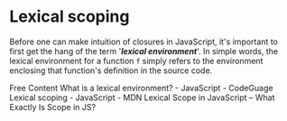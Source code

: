 # Lexical scoping

Before one can make intuition of closures in JavaScript, it's important to first get the hang of the term '**_lexical environment_**'. In simple words, the lexical environment for a function `f` simply refers to the environment enclosing that function's definition in the source code.

<ResourceGroupTitle>Free Content</ResourceGroupTitle>
<BadgeLink colorScheme='yellow' badgeText='Read' href='https://www.codeguage.com/courses/js/functions-closures#What_is_a_lexical_environment'>What is a lexical environment? - JavaScript - CodeGuage</BadgeLink>
<BadgeLink colorScheme='yellow' badgeText='Read' href='https://developer.mozilla.org/en-US/docs/Web/JavaScript/Closures#lexical_scoping'>Lexical scoping - JavaScript - MDN</BadgeLink>
<BadgeLink colorScheme='yellow' badgeText='Read' href='https://www.freecodecamp.org/news/javascript-lexical-scope-tutorial/'>Lexical Scope in JavaScript – What Exactly Is Scope in JS?</BadgeLink>
